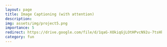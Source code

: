 ```yaml
---
layout: page
title: Image Captioning (with attention)
description: 
img: assets/img/project5.png
importance: 5
redirect: https://drive.google.com/file/d/1qaG-XOkiqGjLOtHPvcN92u-7tsHkyX7p/view?usp=sharing
category: fun
---
```

